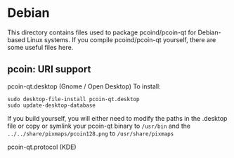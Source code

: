 
Debian
====================
This directory contains files used to package pcoind/pcoin-qt
for Debian-based Linux systems. If you compile pcoind/pcoin-qt yourself, there are some useful files here.

## pcoin: URI support ##


pcoin-qt.desktop  (Gnome / Open Desktop)
To install:

	sudo desktop-file-install pcoin-qt.desktop
	sudo update-desktop-database

If you build yourself, you will either need to modify the paths in
the .desktop file or copy or symlink your pcoin-qt binary to `/usr/bin`
and the `../../share/pixmaps/pcoin128.png` to `/usr/share/pixmaps`

pcoin-qt.protocol (KDE)

